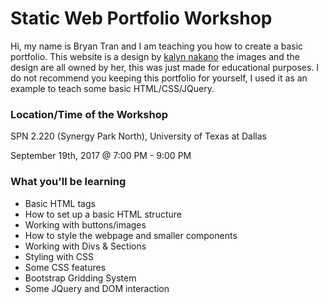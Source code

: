 # Static Web Portfolio Workshop
Hi, my name is Bryan Tran and I am teaching you how to create a basic portfolio. This website is a design by [kalyn nakano](http://kalynnakano.com) the images and the design are all owned by her, this was just made for educational purposes. I do not recommend you keeping this portfolio for yourself, I used it as an example to teach some basic HTML/CSS/JQuery.

### Location/Time of the Workshop
SPN 2.220 (Synergy Park North), University of Texas at Dallas
 
September 19th, 2017 @ 7:00 PM - 9:00 PM

### What you'll be learning
* Basic HTML tags
* How to set up a basic HTML structure
* Working with buttons/images
* How to style the webpage and smaller components
* Working with Divs & Sections
* Styling with CSS
* Some CSS features
* Bootstrap Gridding System
* Some JQuery and DOM interaction
